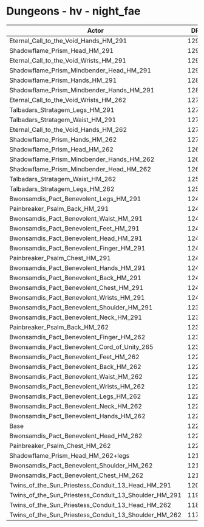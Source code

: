 # Dungeons - hv - night_fae
| Actor | DPS | Increase |
|---|:---:|:---:|
|Eternal_Call_to_the_Void_Hands_HM_291|12936|5.76%|
|Shadowflame_Prism_Head_HM_291|12927|5.68%|
|Eternal_Call_to_the_Void_Wrists_HM_291|12917|5.60%|
|Shadowflame_Prism_Mindbender_Head_HM_291|12915|5.58%|
|Shadowflame_Prism_Hands_HM_291|12868|5.20%|
|Shadowflame_Prism_Mindbender_Hands_HM_291|12867|5.19%|
|Eternal_Call_to_the_Void_Wrists_HM_262|12794|4.59%|
|Talbadars_Stratagem_Legs_HM_291|12781|4.49%|
|Talbadars_Stratagem_Waist_HM_291|12773|4.42%|
|Eternal_Call_to_the_Void_Hands_HM_262|12739|4.14%|
|Shadowflame_Prism_Hands_HM_262|12701|3.83%|
|Shadowflame_Prism_Head_HM_262|12698|3.81%|
|Shadowflame_Prism_Mindbender_Hands_HM_262|12691|3.75%|
|Shadowflame_Prism_Mindbender_Head_HM_262|12670|3.58%|
|Talbadars_Stratagem_Waist_HM_262|12558|2.67%|
|Talbadars_Stratagem_Legs_HM_262|12552|2.62%|
|Bwonsamdis_Pact_Benevolent_Legs_HM_291|12496|2.16%|
|Painbreaker_Psalm_Back_HM_291|12491|2.12%|
|Bwonsamdis_Pact_Benevolent_Waist_HM_291|12473|1.97%|
|Bwonsamdis_Pact_Benevolent_Feet_HM_291|12472|1.96%|
|Bwonsamdis_Pact_Benevolent_Head_HM_291|12458|1.85%|
|Bwonsamdis_Pact_Benevolent_Finger_HM_291|12447|1.76%|
|Painbreaker_Psalm_Chest_HM_291|12438|1.68%|
|Bwonsamdis_Pact_Benevolent_Hands_HM_291|12425|1.58%|
|Bwonsamdis_Pact_Benevolent_Back_HM_291|12420|1.54%|
|Bwonsamdis_Pact_Benevolent_Chest_HM_291|12405|1.41%|
|Bwonsamdis_Pact_Benevolent_Wrists_HM_291|12402|1.39%|
|Bwonsamdis_Pact_Benevolent_Shoulder_HM_291|12368|1.11%|
|Bwonsamdis_Pact_Benevolent_Neck_HM_291|12363|1.07%|
|Painbreaker_Psalm_Back_HM_262|12344|0.92%|
|Bwonsamdis_Pact_Benevolent_Finger_HM_262|12312|0.65%|
|Bwonsamdis_Pact_Benevolent_Cord_of_Unity_265|12306|0.60%|
|Bwonsamdis_Pact_Benevolent_Feet_HM_262|12293|0.50%|
|Bwonsamdis_Pact_Benevolent_Back_HM_262|12287|0.45%|
|Bwonsamdis_Pact_Benevolent_Waist_HM_262|12279|0.38%|
|Bwonsamdis_Pact_Benevolent_Wrists_HM_262|12268|0.29%|
|Bwonsamdis_Pact_Benevolent_Legs_HM_262|12258|0.21%|
|Bwonsamdis_Pact_Benevolent_Neck_HM_262|12246|0.11%|
|Bwonsamdis_Pact_Benevolent_Hands_HM_262|12236|0.03%|
|Base|12232|0.00%|
|Bwonsamdis_Pact_Benevolent_Head_HM_262|12229|-0.02%|
|Painbreaker_Psalm_Chest_HM_262|12205|-0.22%|
|Shadowflame_Prism_Head_HM_262+legs|12179|-0.43%|
|Bwonsamdis_Pact_Benevolent_Shoulder_HM_262|12174|-0.47%|
|Bwonsamdis_Pact_Benevolent_Chest_HM_262|12157|-0.61%|
|Twins_of_the_Sun_Priestess_Conduit_13_Head_HM_291|12039|-1.58%|
|Twins_of_the_Sun_Priestess_Conduit_13_Shoulder_HM_291|11959|-2.23%|
|Twins_of_the_Sun_Priestess_Conduit_13_Head_HM_262|11826|-3.32%|
|Twins_of_the_Sun_Priestess_Conduit_13_Shoulder_HM_262|11787|-3.64%|
